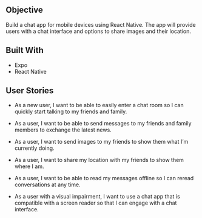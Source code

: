 ## Objective

Build a chat app for mobile devices using React Native. The app will provide users with a chat interface and options to share images and their location.

## Built With

-   Expo
-   React Native

## User Stories

-   As a new user, I want to be able to easily enter a chat room so I can quickly start talking to my friends and family.

-   As a user, I want to be able to send messages to my friends and family members to exchange the latest news.

-   As a user, I want to send images to my friends to show them what I’m currently doing.

-   As a user, I want to share my location with my friends to show them where I am.

-   As a user, I want to be able to read my messages offline so I can reread conversations at any
    time.

-   As a user with a visual impairment, I want to use a chat app that is compatible with a screen
    reader so that I can engage with a chat interface.
